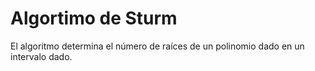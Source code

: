 # Algortimo de Sturm
El algoritmo determina el número de raíces de un polinomio dado en un intervalo dado.

